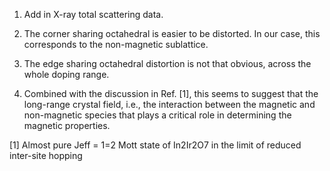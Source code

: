 1. Add in X-ray total scattering data.

2. The corner sharing octahedral is easier to be distorted. In our case, this
corresponds to the non-magnetic sublattice.

3. The edge sharing octahedral distortion is not that obvious, across the whole
doping range.

4. Combined with the discussion in Ref. [1], this seems to suggest that the
long-range crystal field, i.e., the interaction between the magnetic and
non-magnetic species that plays a critical role in determining the magnetic
properties.

[1] Almost pure Jeff = 1=2 Mott state of In2Ir2O7 in the limit of reduced inter-site hopping